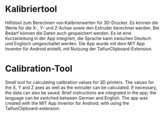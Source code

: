 # Kalibriertool
Hilfstool zum Berechnen von Kalibrierwerten für 3D-Drucker. Es können die Werte für die X-, Y- und Z-Achse sowie den Extruder berechnet werden.
Bei Bedarf können die Daten auch gespeichert werden. Es ist eine Kurzanleitung in der App integriert, die Sprache kann zwischen Deutsch und Englisch 
umgeschaltet werden.
Die App wurde mit dem MIT App Inventor für Android erstellt, mit Nutzung der TaifunClipboard-Extension.

# Calibration-Tool
Small tool for calculating calibration values for 3D printers. The values for the X, Y and Z axes as well as the extruder can be calculated.
If necessary, the data can also be saved. Brief instructions are integrated in the app; the language can be switched between German and English.
The app was created with the MIT App Inventor for Android, with using the TaifunClipboard-extension.




